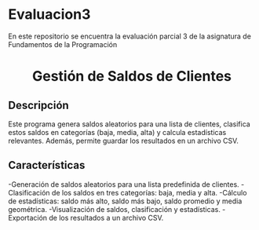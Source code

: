 # Evaluacion3
En este repositorio se encuentra la evaluación parcial 3 de la asignatura de Fundamentos de la Programación


<h1 align="center">Gestión de Saldos de Clientes</h1>

<h2>Descripción</h2>

Este programa genera saldos aleatorios para una lista de clientes, clasifica estos saldos en categorías (baja, media, alta) y calcula estadísticas relevantes. Además, permite guardar los resultados en un archivo CSV.

<h2>Características</h2>

-Generación de saldos aleatorios para una lista predefinida de clientes.
-Clasificación de los saldos en tres categorías: baja, media y alta.
-Cálculo de estadísticas: saldo más alto, saldo más bajo, saldo promedio y media geométrica.
-Visualización de saldos, clasificación y estadísticas.
-Exportación de los resultados a un archivo CSV.